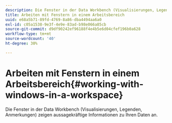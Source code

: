 ```yaml
---
description: Die Fenster in der Data Workbench (Visualisierungen, Legenden, Anmerkungen) zeigen aussagekräftige Informationen zu Ihren Daten an.
title: Arbeiten mit Fenstern in einem Arbeitsbereich
uuid: e68a5b71-89fd-4769-8a86-dba4494aa6a0
exl-id: c05a1538-9e3f-4e9e-83ad-b98e066a85cb
source-git-commit: d9df90242ef96188f4e4b5e6d04cfef196b0a628
workflow-type: tm+mt
source-wordcount: '40'
ht-degree: 30%

---
```


# Arbeiten mit Fenstern in einem Arbeitsbereich{#working-with-windows-in-a-workspace}

Die Fenster in der Data Workbench (Visualisierungen, Legenden, Anmerkungen) zeigen aussagekräftige Informationen zu Ihren Daten an.
